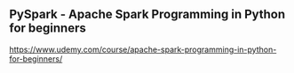 ## PySpark - Apache Spark Programming in Python for beginners

https://www.udemy.com/course/apache-spark-programming-in-python-for-beginners/

